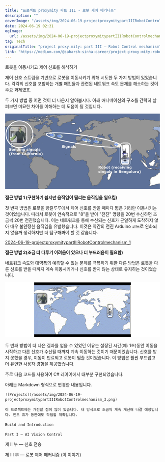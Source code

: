 ```yaml
---
title: "프로젝트 proxymity 파트 III - 로봇 제어 메커니즘"
description: ""
coverImage: "/assets/img/2024-06-19-projectproxymitypartIIIRobotControlmechanism_0.png"
date: 2024-06-19 02:31
ogImage: 
  url: /assets/img/2024-06-19-projectproxymitypartIIIRobotControlmechanism_0.png
tag: Tech
originalTitle: "project proxy.mity: part III — Robot Control mechanism"
link: "https://medium.com/@saharsh-sinha-career/project-proxy-mity-robot-control-mechanism-7691fa67a6cb"
---
```



로봇을 이동시키고 제어 신호를 해석하기

제어 신호 스트림을 기반으로 로봇을 이동시키기 위해 시도한 두 가지 방법이 있었습니다. 각각의 신호를 포함하는 개별 패킷들과 관련된 네트워크 속도 문제를 해소하는 것이 주요 과제였죠.

두 가지 방법 중 어떤 것이 더 나은지 알아봅시다. 아래 애니메이션의 구조를 간략히 살펴보면 미묘한 차이를 이해하는 데 도움이 될 것입니다.

![로봇 제어 메커니즘](/assets/img/2024-06-19-projectproxymitypartIIIRobotControlmechanism_0.png)

<div class="content-ad"></div>

**접근 방법 1 (구현하기 쉽지만 움직임이 떨리는 움직임을 일으킴)**

첫 번째 방법은 로봇을 빵갈루루에서 제어 신호를 받을 때마다 짧은 거리만 이동시키는 것이었습니다. 따라서 로봇이 연속적으로 "8"을 받아 "전진" 명령을 20번 수신하면 조금씩 20번 전진했습니다. 이는 네트워크를 통해 수신되는 신호가 균일하게 도착하지 않아 매우 불안정한 움직임을 유발했습니다. 이것은 약간의 전진 Arduino 코드로 완화되지 않을까 생각하지만 더 탐구해봐야 할 것 같습니다.

[2024-06-19-projectproxymitypartIIIRobotControlmechanism_1](/assets/img/2024-06-19-projectproxymitypartIIIRobotControlmechanism_1.png)

**접근 방법 2(조금 더 다루기 어려움이 있으나 더 부드러움이 필요함)**

<div class="content-ad"></div>

네트워크 속도와 대역폭의 예측할 수 없는 문제를 극복하기 위한 다른 방법은 로봇을 다른 신호를 받을 때까지 계속 이동시키거나 신호를 받지 않는 상태로 유지하는 것이었습니다.

![로봇 제어 메커니즘](/assets/img/2024-06-19-projectproxymitypartIIIRobotControlmechanism_2.png)

두 번째 방법이 더 나은 결과를 얻을 수 있었던 이유는 설정된 시간(예: 1초)동안 이동을 시작하고 다른 신호가 수신될 때까지 계속 이동하는 것이기 때문이었습니다. 신호를 받지 못했을 경우, 이동이 만료되고 로봇이 멈출 것이었습니다. 이 방법은 훨씬 부드럽고 더 유연한 사용자 경험을 제공했습니다.

주로 다음 코드를 사용하여 C# 레이어에서 대부분 구현되었습니다.

<div class="content-ad"></div>

아래는 Markdown 형식으로 변경한 내용입니다.

```
![Projects](/assets/img/2024-06-19-projectproxymitypartIIIRobotControlmechanism_3.png)

이 프로젝트에는 개선할 점이 많이 있습니다. 내 방식으로 조금씩 계속 개선해 나갈 예정입니다. 인도 휴가 동안에도 작업할 계획입니다.

Build and Introduction

Part I — AI Vision Control
```

<div class="content-ad"></div>

제 II 부 — 신호 전송

제 III 부 — 로봇 제어 메커니즘 (이 이야기)